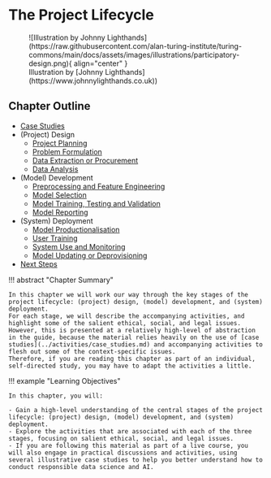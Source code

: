 # The Project Lifecycle

<figure markdown>
  ![Illustration by Johnny Lighthands](https://raw.githubusercontent.com/alan-turing-institute/turing-commons/main/docs/assets/images/illustrations/participatory-design.png){ align="center" }
  <figcaption>Illustration by [Johnny Lighthands](https://www.johnnylighthands.co.uk))</figcaption>
</figure>

## Chapter Outline

- [Case Studies](../activities/case_studies.md)
- (Project) Design
  - [Project Planning](project_design/planning.md)
  - [Problem Formulation](project_design/problem.md)
  - [Data Extraction or Procurement](project_design/data_extraction.md)
  - [Data Analysis](project_design/data_analysis.md)
- (Model) Development
  - [Preprocessing and Feature Engineering](model_development/preprocessing.md)
  - [Model Selection](model_development/model_selection.md)
  - [Model Training, Testing and Validation](model_development/model_testing.md)
  - [Model Reporting](model_development/model_reporting.md)
- (System) Deployment
  - [Model Productionalisation](system_deployment/model_productionalisation.md)
  - [User Training](system_deployment/user_training.md)
  - [System Use and Monitoring](system_deployment/system_use.md)
  - [Model Updating or Deprovisioning](system_deployment/model_updating.md)
- [Next Steps](summary.md)

!!! abstract "Chapter Summary"

    In this chapter we will work our way through the key stages of the project lifecycle: (project) design, (model) development, and (system) deployment. 
    For each stage, we will describe the accompanying activities, and highlight some of the salient ethical, social, and legal issues. 
    However, this is presented at a relatively high-level of abstraction in the guide, because the material relies heavily on the use of [case studies](../activities/case_studies.md) and accompanying activities to flesh out some of the context-specific issues. 
    Therefore, if you are reading this chapter as part of an individual, self-directed study, you may have to adapt the activities a little. 

!!! example "Learning Objectives"

    In this chapter, you will:
    
    - Gain a high-level understanding of the central stages of the project lifecycle: (project) design, (model) development, and (system) deployment.
    - Explore the activities that are associated with each of the three stages, focusing on salient ethical, social, and legal issues.
    - If you are following this material as part of a live course, you will also engage in practical discussions and activities, using several illustrative case studies to help you better understand how to conduct responsible data science and AI.
